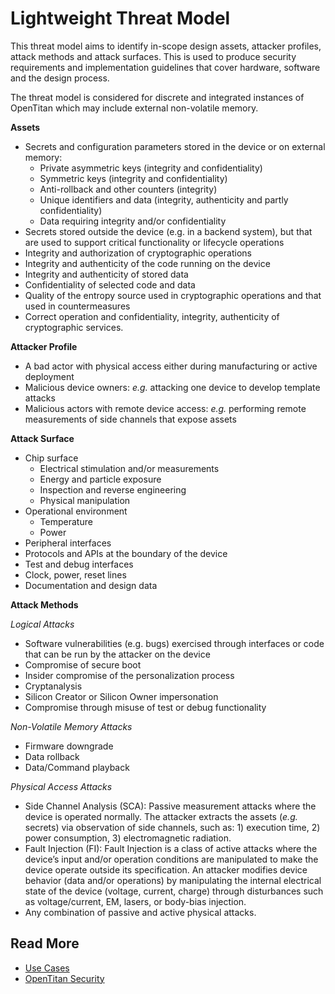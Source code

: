 # Lightweight Threat Model

This threat model aims to identify in-scope design assets, attacker profiles,
attack methods and attack surfaces. This is used to produce security
requirements and implementation guidelines that cover hardware, software and the
design process.

The threat model is considered for discrete and integrated instances of
OpenTitan which may include external non-volatile memory.

**Assets**

*   Secrets and configuration parameters stored in the device or on external
    memory:
    *   Private asymmetric keys (integrity and confidentiality)
    *   Symmetric keys (integrity and confidentiality)
    *   Anti-rollback and other counters (integrity)
    *   Unique identifiers and data (integrity, authenticity and partly
        confidentiality)
    *   Data requiring integrity and/or confidentiality
*   Secrets stored outside the device (e.g. in a backend system), but that are
    used to support critical functionality or lifecycle operations
*   Integrity and authorization of cryptographic operations
*   Integrity and authenticity of the code running on the device
*   Integrity and authenticity of stored data
*   Confidentiality of selected code and data
*   Quality of the entropy source used in cryptographic operations and that used
    in countermeasures
*   Correct operation and confidentiality, integrity, authenticity of
    cryptographic services.

**Attacker Profile**

*   A bad actor with physical access either during manufacturing or active
    deployment
*   Malicious device owners: *e.g.* attacking one device to develop template
    attacks
*   Malicious actors with remote device access: *e.g.* performing remote
    measurements of side channels that expose assets

**Attack Surface**

*   Chip surface
    *   Electrical stimulation and/or measurements
    *   Energy and particle exposure
    *   Inspection and reverse engineering
    *   Physical manipulation
*   Operational environment
    *   Temperature
    *   Power
*   Peripheral interfaces
*   Protocols and APIs at the boundary of the device
*   Test and debug interfaces
*   Clock, power, reset lines
*   Documentation and design data

**Attack Methods**

*Logical Attacks*

*   Software vulnerabilities (e.g. bugs) exercised through interfaces or code
    that can be run by the attacker on the device
*   Compromise of secure boot
*   Insider compromise of the personalization process
*   Cryptanalysis
*   Silicon Creator or Silicon Owner impersonation
*   Compromise through misuse of test or debug functionality

*Non-Volatile Memory Attacks*

*   Firmware downgrade
*   Data rollback
*   Data/Command playback

*Physical Access Attacks*

*   Side Channel Analysis (SCA): Passive measurement attacks where the device is
    operated normally. The attacker extracts the assets (*e.g.* secrets) via
    observation of side channels, such as: 1) execution time, 2) power
    consumption, 3) electromagnetic radiation.
*   Fault Injection (FI): Fault Injection is a class of active attacks where the
    device’s input and/or operation conditions are manipulated to make the
    device operate outside its specification. An attacker modifies device
    behavior (data and/or operations) by manipulating the internal electrical
    state of the device (voltage, current, charge) through disturbances such as
    voltage/current, EM, lasers, or body-bias injection.
*   Any combination of passive and active physical attacks.

## Read More

*   [Use Cases](../../use_cases/README.md)
*   [OpenTitan Security](../README.md)
